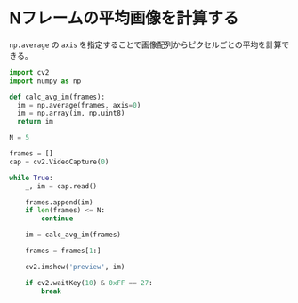 # Nフレームの平均画像を計算する

`np.average` の `axis` を指定することで画像配列からピクセルごとの平均を計算できる。

```py
import cv2
import numpy as np

def calc_avg_im(frames):
  im = np.average(frames, axis=0)
  im = np.array(im, np.uint8)
  return im

N = 5

frames = []
cap = cv2.VideoCapture(0)

while True:
    _, im = cap.read()

    frames.append(im)
    if len(frames) <= N:
        continue

    im = calc_avg_im(frames)

    frames = frames[1:]

    cv2.imshow('preview', im)

    if cv2.waitKey(10) & 0xFF == 27:
        break
```

